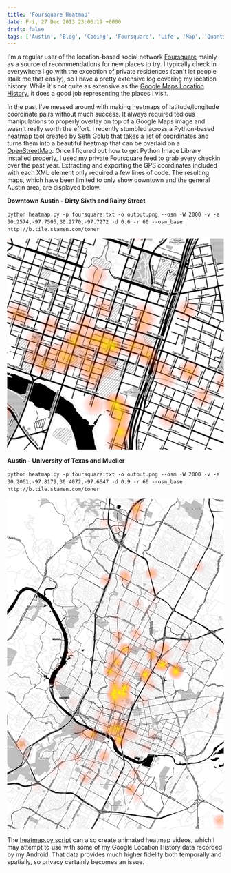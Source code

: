 ```yaml
---
title: 'Foursquare Heatmap'
date: Fri, 27 Dec 2013 23:06:19 +0000
draft: false
tags: ['Austin', 'Blog', 'Coding', 'Foursquare', 'Life', 'Map', 'Quantified Self']
---
```


I'm a regular user of the location-based social network [Foursquare](https://foursquare.com/) mainly as a source of recommendations for new places to try. I typically check in everywhere I go with the exception of private residences (can't let people stalk me that easily), so I have a pretty extensive log covering my location history. While it's not quite as extensive as the [Google Maps Location History](https://maps.google.com/locationhistory/b/0), it does a good job representing the places I visit.

In the past I've messed around with making heatmaps of latitude/longitude coordinate pairs without much success. It always required tedious manipulations to properly overlay on top of a Google Maps image and wasn't really worth the effort. I recently stumbled across a Python-based heatmap tool created by [Seth Golub](http://www.sethoscope.net/heatmap/) that takes a list of coordinates and turns them into a beautiful heatmap that can be overlaid on a [OpenStreetMap](http://www.openstreetmap.org). Once I figured out how to get Python Image Library installed properly, I used [my private Foursquare feed](https://foursquare.com/feeds/) to grab every checkin over the past year. Extracting and exporting the GPS coordinates included with each XML element only required a few lines of code. The resulting maps, which have been limited to only show downtown and the general Austin area, are displayed below.

**Downtown Austin - Dirty Sixth and Rainy Street**

`python heatmap.py -p foursquare.txt -o output.png --osm -W 2000 -v -e 30.2574,-97.7505,30.2770,-97.7272 -d 0.6 -r 60 --osm_base http://b.tile.stamen.com/toner`

![Downtown Foursquare Check-In Heatmap](downtown.png)

**Austin - University of Texas and Mueller**

`python heatmap.py -p foursquare.txt -o output.png --osm -W 2000 -v -e 30.2061,-97.8179,30.4072,-97.6647 -d 0.9 -r 60 --osm_base http://b.tile.stamen.com/toner`

![Austin Foursquare Check-In Heatmap](austin.png)

The [heatmap.py script](http://www.sethoscope.net/heatmap/) can also create animated heatmap videos, which I may attempt to use with some of my Google Location History data recorded by my Android. That data provides much higher fidelity both temporally and spatially, so privacy certainly becomes an issue.
